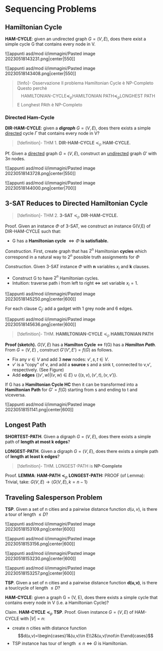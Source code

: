 # Sequencing Problems

## Hamiltonian Cycle

**HAM-CYCLE**: given an undirected graph $G = (V, E)$, does there exist a simple cycle G that contains every node in V.

![[appunti asd/mod ii/immagini/Pasted image 20230518143231.png|center|550]]

![[appunti asd/mod ii/immagini/Pasted image 20230518143408.png|center|550]]

>[!info]- Osservazione
>Il problema Hamiltonian Cycle è NP-Completo
>Questo perchè $$\text{HAMILTONIAN-CYCLE}\preceq_p\text{HAMILTONIAN PATH}\preceq_{p}\text{LONGHEST PATH}$$
>E Longhest PAth è NP-Completo

### Directed Ham-Cycle

**DIR-HAM-CYCLE**: given a _**digraph**_ $G = (V, E)$, does there exists a simple <u>directed</u> cycle $\Gamma$ that contains every node in V?

>[!definition]- THM 1. 
>**DIR-HAM-CYCLE** $\preceq_p$ **HAM-CYCLE.**

Pf. Given a <u>directed</u> graph $G = (V, E)$, construct an <u>undirected</u> graph $G'$ with $3n$ nodes.

![[appunti asd/mod ii/immagini/Pasted image 20230518143728.png|center|550]]

![[appunti asd/mod ii/immagini/Pasted image 20230518144000.png|center|700]]


## 3-SAT Reduces to Directed Hamiltonian Cycle

>[!definition]- THM 2. 
>**3-SAT** $\preceq_p$ **DIR-HAM-CYCLE.**

Proof. Given an instance $\Phi$ of 3-SAT, we construct an instance G(V,E) of DIR-HAM-CYCLE such that:
- G has a **Hamiltonian cycle** $\iff \Phi$ **is satisfiable.**

_Construction_. First, create graph that has $2^n$ Hamiltonian **cycles** which correspond in a natural way to $2^n$ possible truth assignments for $\Phi$

_Construction_. Given 3-SAT instance $\Phi$ with **n** variables $x_i$ and **k** clauses.
- Construct G to have $2^n$ Hamiltonian cycles.
- Intuition: traverse path i from left to right $\iff$ set variable $x_i = 1.$

![[appunti asd/mod ii/immagini/Pasted image 20230518145250.png|center|600]]

For each clause $C_j$: add a gadget with 1 grey node and 6 edges.

![[appunti asd/mod ii/immagini/Pasted image 20230518145636.png|center|600]]


>[!definition]- THM. 
>**HAMILTONIAN-CYCLE** $\preceq_p$ **HAMILTONIAN PATH**

**Proof (sketch).** $G(V,E)$ has a **Hamilton Cycle** $\iff$ f(G) has a _**Hamilton Path**_.
From $G=(V,E)$ , construct $G’(V’,E’) = f(G)$ as follows.
- Fix any $v\in V$ and add 3 **new** nodes: $v',s,t\in V.$
- $v'$ is a "copy" of v, and add a **source** s and a sink t, connected to v,v′, respectively. (See Figure)
- Add **edges** $\{(v',w)|(v,w) ∈ E\} \cup \{(s,v),(v',t),(v,v')\}.$

If G has a **Hamiltonian Cycle HC** then it can be transformed into a **Hamiltonian Path** for $G’= f(G)$ starting from s and ending to t and viceversa.

![[appunti asd/mod ii/immagini/Pasted image 20230518151141.png|center|600]]


## Longest Path

**SHORTEST-PATH**. Given a digraph $G = (V, E)$, does there exists a simple path of **length at most k edges**?

**LONGEST-PATH**. Given a digraph $G = (V, E)$, does there exists a simple path of **length at least k edges**?

>[!definition]- THM. 
>LONGEST-PATH is **NP-Complete**

Proof.
**LEMMA**: **HAM-PATH** $\preceq_p$ **LONGEST-PATH:**
PROOF (of Lemma): Trivial, take: $G(V,E) \to \langle G(V,E), k=n-1\rangle$ 

## Traveling Salesperson Problem

**TSP**. Given a set of n cities and a pairwise distance function $d(u, v)$, is there a tour of length $\leq D$?

![[appunti asd/mod ii/immagini/Pasted image 20230518153109.png|center|600]]

![[appunti asd/mod ii/immagini/Pasted image 20230518153156.png|center|600]]


![[appunti asd/mod ii/immagini/Pasted image 20230518153230.png|center|600]]

![[appunti asd/mod ii/immagini/Pasted image 20230518153257.png|center|600]]

**TSP**. Given a set of n cities and a pairwise distance function **d(u,v)**, is there a tour/cycle of length $\leq D$?

**HAM-CYCLE**: given a graph G = (V, E), does there exists a simple cycle that contains every node in V (i.e. a Hamiltonian Cycle)?

Claim. **HAM-CYCLE** $\preceq_p$ **TSP**.
Proof. Given instance $G = (V, E)$ of HAM-CYCLE with $|V| = n$:
- create n cities with distance function $$d(u,v)=\begin{cases}1&(u,v)\in E\\2&(u,v)\not\in E\end{cases}$$
- TSP instance has tour of length $\leq n \iff G$ is Hamiltonian.


